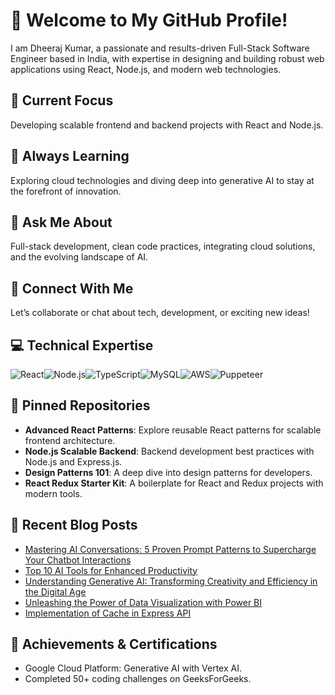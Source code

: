 # 🌟 Welcome to My GitHub Profile!

I am Dheeraj Kumar, a passionate and results-driven Full-Stack Software Engineer based in India, with expertise in designing and building robust web applications using React, Node.js, and modern web technologies.

## 🔭 Current Focus
Developing scalable frontend and backend projects with React and Node.js.

## 🌱 Always Learning
Exploring cloud technologies and diving deep into generative AI to stay at the forefront of innovation.

## 💬 Ask Me About
Full-stack development, clean code practices, integrating cloud solutions, and the evolving landscape of AI.

## 🔗 Connect With Me
Let’s collaborate or chat about tech, development, or exciting new ideas!

## 💻 Technical Expertise
<div style="display: flex; flex-wrap: wrap;">
    <img alt="React" src="https://img.shields.io/badge/react-%2320232a.svg?&style=for-the-badge&logo=react&logoColor=%2361DAFB" />
    <img alt="Node.js" src="https://img.shields.io/badge/node.js-%2343853D.svg?&style=for-the-badge&logo=node.js&logoColor=white" />
    <img alt="TypeScript" src="https://img.shields.io/badge/typescript-%23007ACC.svg?&style=for-the-badge&logo=typescript&logoColor=white" />
    <img alt="MySQL" src="https://img.shields.io/badge/mysql-%234479A1.svg?&style=for-the-badge&logo=mysql&logoColor=white" />
    <img alt="AWS" src="https://img.shields.io/badge/Amazon_AWS-%23232F3E.svg?&style=for-the-badge&logo=amazon-aws&logoColor=white" />
    <img alt="Puppeteer" src="https://img.shields.io/badge/puppeteer-lightgreen?style=for-the-badge&logo=puppeteer" />
</div>

## 📌 Pinned Repositories
- **Advanced React Patterns**: Explore reusable React patterns for scalable frontend architecture.
- **Node.js Scalable Backend**: Backend development best practices with Node.js and Express.js.
- **Design Patterns 101**: A deep dive into design patterns for developers.
- **React Redux Starter Kit**: A boilerplate for React and Redux projects with modern tools.

## 📝 Recent Blog Posts
<!-- BLOG-POST-LIST:START -->
- [Mastering AI Conversations: 5 Proven Prompt Patterns to Supercharge Your Chatbot Interactions](https://thetechticker.in/mastering-ai-conversations-5-proven-prompt-patterns-to-supercharge-your-chatbot-interactions/)
- [Top 10 AI Tools for Enhanced Productivity](https://thetechticker.in/top-10-ai-tools-for-enhanced-productivity/)
- [Understanding Generative AI: Transforming Creativity and Efficiency in the Digital Age](https://thetechticker.in/understanding-generative-ai-transforming-creativity-and-efficiency-in-the-digital-age/)
- [Unleashing the Power of Data Visualization with Power BI](https://thetechticker.in/unleashing-the-power-of-data-visualization-with-power-bi/)
- [Implementation of Cache in Express API](https://thetechticker.in/implementation-of-cache-in-express-api/)
<!-- BLOG-POST-LIST:END -->

## 🎯 Achievements & Certifications
- Google Cloud Platform: Generative AI with Vertex AI.
- Completed 50+ coding challenges on GeeksForGeeks.
